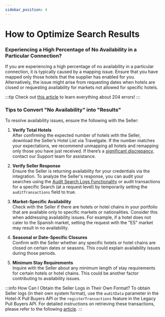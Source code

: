 ```yaml
--- 
sidebar_position: 4
---
```


# How to Optimize Search Results

### Experiencing a High Percentage of No Availability in a Particular Connection?

If you are experiencing a high percentage of no availability in a particular connection, it is typically caused by a mapping issue. Ensure that you have mapped only those hotels that the supplier has enabled for you. Alternatively, the issue might arise from requesting dates when hotels are closed or requesting availability for markets not allowed for specific hotels.

:::tip
Check out [this article](/kb/connectivity-products/for-buyers/errors-and-warnings/error-no-results-found) to learn everything about 204 errors!
:::

### Tips to Convert "No Availability" into "Results"

To resolve availability issues, ensure the following with the Seller:

1. **Verify Total Hotels**  
   After confirming the expected number of hotels with the Seller, download the Seller’s Hotel List via Travelgate. If the number matches your expectations, we recommend unmapping all hotels and remapping only those you have just received. If there’s a [significant discrepancy](/kb/web-features/connections/connections-content/content-discrepancies), contact our Support team for assistance.

2. **Verify Seller Response**  
   Ensure the Seller is returning availability for your credentials via the integration. To analyze the Seller's response, you can audit your searches using the [Audit Search Logs Functionality](/kb/web-features/monitoring-tools/logging/audit-searches-functionality) or audit transactions for a specific Search (at a request level) by temporarily setting the `auditTransactions` field to true.

3. **Market-Specific Availability**  
   Check with the Seller if there are hotels or hotel chains in your portfolio that are available only to specific markets or nationalities. Consider this when addressing availability issues. For example, if a hotel does not cater to the Spanish market, setting the request with the "ES" market may result in no availability.

4. **Seasonal or Date-Specific Closures**  
   Confirm with the Seller whether any specific hotels or hotel chains are closed on certain dates or seasons. This could explain availability issues during those periods.

5. **Minimum Stay Requirements**  
   Inquire with the Seller about any minimum length of stay requirements for certain hotels or hotel chains. This could be another factor contributing to availability issues.

:::info How Can I Obtain the Seller Logs in Their Own Format?
To obtain Seller logs (in their own system format), use the `auditData` parameter in the Hotel-X Pull Buyers API or the `registerTransactions` feature in the Legacy Pull Buyers API. For detailed instructions on retrieving these transactions, please refer to the following [article](/kb/web-features/monitoring-tools/logging/audit-supplier-transactions).
:::

